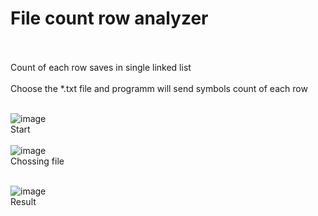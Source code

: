 # File count row analyzer
<br><br>
Count of each row saves in single linked list<br><br>
Choose the *.txt file and programm will send symbols count of each row <br>

<br>![image](https://github.com/17neverends/File-count-row-analyzer/assets/118381764/1e2b0d58-b727-4a49-bbee-70178e22d013)<br>
Start<br><br>
![image](https://github.com/17neverends/File-count-row-analyzer/assets/118381764/72c40480-8e77-4145-9f1e-e8e21f9c42c2)<br>
Chossing file<br><br>

![image](https://github.com/17neverends/File-count-row-analyzer/assets/118381764/d1dbe91a-61c0-46a2-925d-70b9a8d9d890)<br>
Result
